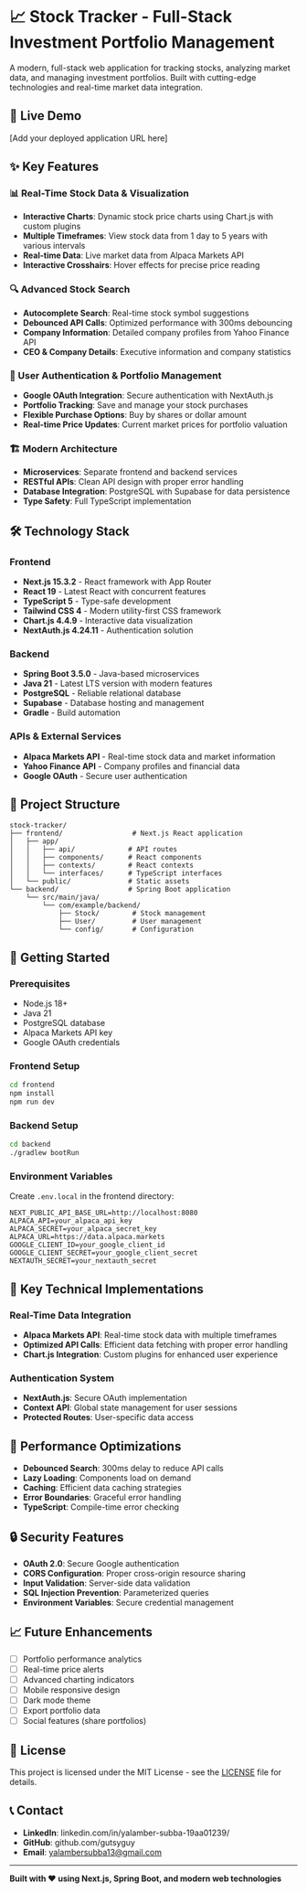 # 📈 Stock Tracker - Full-Stack Investment Portfolio Management

A modern, full-stack web application for tracking stocks, analyzing market data, and managing investment portfolios. Built with cutting-edge technologies and real-time market data integration.

## 🚀 Live Demo

[Add your deployed application URL here]

## ✨ Key Features

### 📊 Real-Time Stock Data & Visualization
- **Interactive Charts**: Dynamic stock price charts using Chart.js with custom plugins
- **Multiple Timeframes**: View stock data from 1 day to 5 years with various intervals
- **Real-time Data**: Live market data from Alpaca Markets API
- **Interactive Crosshairs**: Hover effects for precise price reading

### 🔍 Advanced Stock Search
- **Autocomplete Search**: Real-time stock symbol suggestions
- **Debounced API Calls**: Optimized performance with 300ms debouncing
- **Company Information**: Detailed company profiles from Yahoo Finance API
- **CEO & Company Details**: Executive information and company statistics

### 👤 User Authentication & Portfolio Management
- **Google OAuth Integration**: Secure authentication with NextAuth.js
- **Portfolio Tracking**: Save and manage your stock purchases
- **Flexible Purchase Options**: Buy by shares or dollar amount
- **Real-time Price Updates**: Current market prices for portfolio valuation

### 🏗️ Modern Architecture
- **Microservices**: Separate frontend and backend services
- **RESTful APIs**: Clean API design with proper error handling
- **Database Integration**: PostgreSQL with Supabase for data persistence
- **Type Safety**: Full TypeScript implementation

## 🛠️ Technology Stack

### Frontend
- **Next.js 15.3.2** - React framework with App Router
- **React 19** - Latest React with concurrent features
- **TypeScript 5** - Type-safe development
- **Tailwind CSS 4** - Modern utility-first CSS framework
- **Chart.js 4.4.9** - Interactive data visualization
- **NextAuth.js 4.24.11** - Authentication solution

### Backend
- **Spring Boot 3.5.0** - Java-based microservices
- **Java 21** - Latest LTS version with modern features
- **PostgreSQL** - Reliable relational database
- **Supabase** - Database hosting and management
- **Gradle** - Build automation

### APIs & External Services
- **Alpaca Markets API** - Real-time stock data and market information
- **Yahoo Finance API** - Company profiles and financial data
- **Google OAuth** - Secure user authentication

## 📁 Project Structure

```
stock-tracker/
├── frontend/                 # Next.js React application
│   ├── app/
│   │   ├── api/             # API routes
│   │   ├── components/      # React components
│   │   ├── contexts/        # React contexts
│   │   └── interfaces/      # TypeScript interfaces
│   └── public/              # Static assets
└── backend/                 # Spring Boot application
    └── src/main/java/
        └── com/example/backend/
            ├── Stock/        # Stock management
            ├── User/         # User management
            └── config/       # Configuration
```

## 🚀 Getting Started

### Prerequisites
- Node.js 18+ 
- Java 21
- PostgreSQL database
- Alpaca Markets API key
- Google OAuth credentials

### Frontend Setup
```bash
cd frontend
npm install
npm run dev
```

### Backend Setup
```bash
cd backend
./gradlew bootRun
```

### Environment Variables
Create `.env.local` in the frontend directory:
```env
NEXT_PUBLIC_API_BASE_URL=http://localhost:8080
ALPACA_API=your_alpaca_api_key
ALPACA_SECRET=your_alpaca_secret_key
ALPACA_URL=https://data.alpaca.markets
GOOGLE_CLIENT_ID=your_google_client_id
GOOGLE_CLIENT_SECRET=your_google_client_secret
NEXTAUTH_SECRET=your_nextauth_secret
```

## 🔧 Key Technical Implementations

### Real-Time Data Integration
- **Alpaca Markets API**: Real-time stock data with multiple timeframes
- **Optimized API Calls**: Efficient data fetching with proper error handling
- **Chart.js Integration**: Custom plugins for enhanced user experience

### Authentication System
- **NextAuth.js**: Secure OAuth implementation
- **Context API**: Global state management for user sessions
- **Protected Routes**: User-specific data access

## 🎯 Performance Optimizations

- **Debounced Search**: 300ms delay to reduce API calls
- **Lazy Loading**: Components load on demand
- **Caching**: Efficient data caching strategies
- **Error Boundaries**: Graceful error handling
- **TypeScript**: Compile-time error checking

## 🔒 Security Features

- **OAuth 2.0**: Secure Google authentication
- **CORS Configuration**: Proper cross-origin resource sharing
- **Input Validation**: Server-side data validation
- **SQL Injection Prevention**: Parameterized queries
- **Environment Variables**: Secure credential management

## 📈 Future Enhancements

- [ ] Portfolio performance analytics
- [ ] Real-time price alerts
- [ ] Advanced charting indicators
- [ ] Mobile responsive design
- [ ] Dark mode theme
- [ ] Export portfolio data
- [ ] Social features (share portfolios)

## 📄 License

This project is licensed under the MIT License - see the [LICENSE](LICENSE) file for details.

## 📞 Contact

- **LinkedIn**: linkedin.com/in/yalamber-subba-19aa01239/ 
- **GitHub**: github.com/gutsyguy
- **Email**: yalambersubba13@gmail.com 

---

**Built with ❤️ using Next.js, Spring Boot, and modern web technologies**

